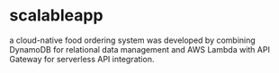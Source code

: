 # scalableapp
a cloud-native food ordering system was developed by combining DynamoDB for relational data management and AWS Lambda with API Gateway for serverless API integration.
